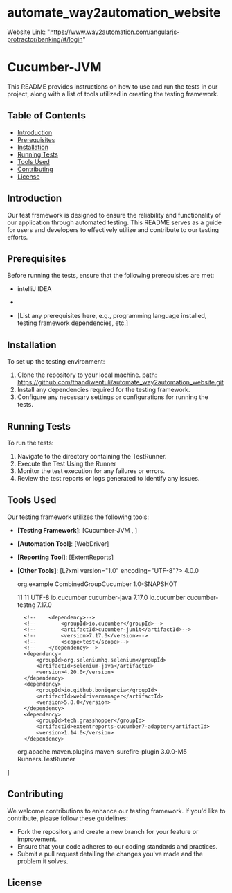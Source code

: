 # automate_way2automation_website

Website Link: "https://www.way2automation.com/angularjs-protractor/banking/#/login"



# Cucumber-JVM 

This README provides instructions on how to use and run the tests in our project, along with a list of tools utilized in creating the testing framework.

## Table of Contents

- [Introduction](#introduction)
- [Prerequisites](#prerequisites)
- [Installation](#installation)
- [Running Tests](#running-tests)
- [Tools Used](#tools-used)
- [Contributing](#contributing)
- [License](#license)

## Introduction

Our test framework is designed to ensure the reliability and functionality of our application through automated testing. This README serves as a guide for users and developers to effectively utilize and contribute to our testing efforts.

## Prerequisites

Before running the tests, ensure that the following prerequisites are met:
- intelliJ IDEA
- 

- [List any prerequisites here, e.g., programming language installed, testing framework dependencies, etc.]

## Installation

To set up the testing environment:

1. Clone the repository to your local machine. path: https://github.com/thandiwentuli/automate_way2automation_website.git
2. Install any dependencies required for the testing framework.
3. Configure any necessary settings or configurations for running the tests.

## Running Tests

To run the tests:

1. Navigate to the directory containing the TestRunner.
2. Execute the Test Using the Runner
3. Monitor the test execution for any failures or errors.
4. Review the test reports or logs generated to identify any issues.

## Tools Used

Our testing framework utilizes the following tools:

- **[Testing Framework]**: [Cucumber-JVM , ]
- **[Automation Tool]**: [WebDriver]
- **[Reporting Tool]**: [ExtentReports]
- **[Other Tools]**: [L?xml version="1.0" encoding="UTF-8"?>
<project xmlns="http://maven.apache.org/POM/4.0.0"
         xmlns:xsi="http://www.w3.org/2001/XMLSchema-instance"
         xsi:schemaLocation="http://maven.apache.org/POM/4.0.0 http://maven.apache.org/xsd/maven-4.0.0.xsd">
    <modelVersion>4.0.0</modelVersion>

    <groupId>org.example</groupId>
    <artifactId>CombinedGroupCucumber</artifactId>
    <version>1.0-SNAPSHOT</version>

    <properties>
        <maven.compiler.source>11</maven.compiler.source>
        <maven.compiler.target>11</maven.compiler.target>
        <project.build.sourceEncoding>UTF-8</project.build.sourceEncoding>
    </properties>
    <dependencies>
        <dependency>
            <groupId>io.cucumber</groupId>
            <artifactId>cucumber-java</artifactId>
            <version>7.17.0</version>
        </dependency>
        <dependency>
            <groupId>io.cucumber</groupId>
            <artifactId>cucumber-testng</artifactId>
            <version>7.17.0</version>
        </dependency>

        <!--    <dependency>-->
        <!--        <groupId>io.cucumber</groupId>-->
        <!--        <artifactId>cucumber-junit</artifactId>-->
        <!--        <version>7.17.0</version>-->
        <!--        <scope>test</scope>-->
        <!--    </dependency>-->
        <dependency>
            <groupId>org.seleniumhq.selenium</groupId>
            <artifactId>selenium-java</artifactId>
            <version>4.20.0</version>
        </dependency>
        <dependency>
            <groupId>io.github.bonigarcia</groupId>
            <artifactId>webdrivermanager</artifactId>
            <version>5.8.0</version>
        </dependency>
        <dependency>
            <groupId>tech.grasshopper</groupId>
            <artifactId>extentreports-cucumber7-adapter</artifactId>
            <version>1.14.0</version>
        </dependency>
    </dependencies>

    <build>
        <plugins>
            <plugin>
                <groupId>org.apache.maven.plugins</groupId>
                <artifactId>maven-surefire-plugin</artifactId>
                <version>3.0.0-M5</version>
                <configuration>
                    <includes>
                        <include>Runners.TestRunner</include>
                    </includes>
                </configuration>
            </plugin>
        </plugins>
    </build>


</project>]

## Contributing

We welcome contributions to enhance our testing framework. If you'd like to contribute, please follow these guidelines:

- Fork the repository and create a new branch for your feature or improvement.
- Ensure that your code adheres to our coding standards and practices.
- Submit a pull request detailing the changes you've made and the problem it solves.

## License

